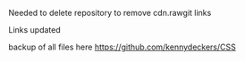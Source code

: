 Needed to delete repository to remove cdn.rawgit links

Links updated


backup of all files here https://github.com/kennydeckers/CSS
